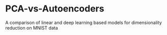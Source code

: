 # PCA-vs-Autoencoders
A comparison of linear and deep learning based models for dimensionality reduction on MNIST data
